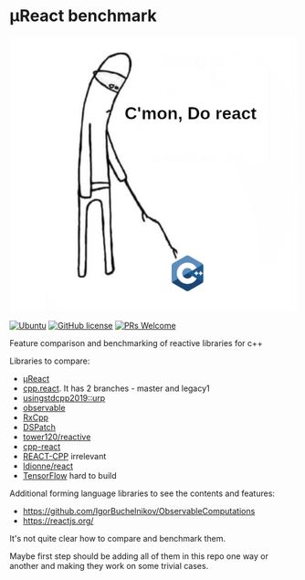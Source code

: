 # µReact benchmark

<p align="center"><img src="support/data/logo/do_react_cpp.png"></p>

[![Ubuntu](https://github.com/YarikTH/ureact_benchmark/actions/workflows/ubuntu.yml/badge.svg)](https://github.com/YarikTH/ureact_benchmark/actions/workflows/ubuntu.yml)
[![GitHub license](https://img.shields.io/badge/license-MIT-blue.svg)](https://raw.githubusercontent.com/YarikTH/ureact_benchmark/main/LICENSE.MIT)
[![PRs Welcome](https://img.shields.io/badge/PRs-welcome-brightgreen.svg)](.)

Feature comparison and benchmarking of reactive libraries for c++

Libraries to compare:

* [µReact](https://github.com/YarikTH/ureact)
* [cpp.react](https://github.com/snakster/cpp.react). It has 2 branches - master and legacy1
* [usingstdcpp2019::urp](https://github.com/joaquintides/usingstdcpp2019)
* [observable](https://github.com/ddinu/observable)
* [RxCpp](https://github.com/ReactiveX/RxCpp)
* [DSPatch](https://github.com/cross-platform/dspatch)
* [tower120/reactive](https://github.com/tower120/reactive)
* [cpp-react](https://github.com/edvorg/cpp-react)
* [REACT-CPP](https://github.com/CopernicaMarketingSoftware/REACT-CPP) irrelevant
* [ldionne/react](https://github.com/ldionne/react)
* [TensorFlow](https://github.com/tensorflow/tensorflow) hard to build

Additional forming language libraries to see the contents and features:

* https://github.com/IgorBuchelnikov/ObservableComputations
* https://reactjs.org/

It's not quite clear how to compare and benchmark them.

Maybe first step should be adding all of them in this repo one way or another and making they work on some trivial cases.
